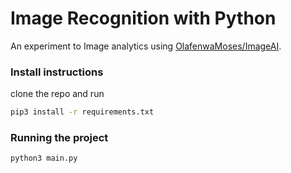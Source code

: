 # Image Recognition with Python

An experiment to Image analytics using [OlafenwaMoses/ImageAI](https://github.com/OlafenwaMoses/ImageAI).

### Install instructions

clone the repo and run
```bash
pip3 install -r requirements.txt
```

### Running the project

```bash
python3 main.py
```